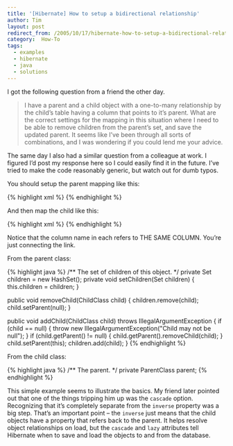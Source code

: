 ```yaml
---
title: '[Hibernate] How to setup a bidirectional relationship'
author: Tim
layout: post
redirect_from: /2005/10/17/hibernate-how-to-setup-a-bidirectional-relationship/
category:  How-To
tags:
  - examples
  - hibernate
  - java
  - solutions
---
```

I got the following question from a friend the other day.

> I have a parent and a child object with a one-to-many relationship by the child&#8217;s table having a column that points to it&#8217;s parent. What are the correct settings for the mapping in this situation where I need to be able to remove children from the parent&#8217;s set, and save the updated parent. It seems like I&#8217;ve been through all sorts of combinations, and I was wondering if you could lend me your advice.

The same day I also had a similar question from a colleague at work. I figured I&#8217;d post my response here so I could easily find it in the future. I&#8217;ve tried to make the code reasonably generic, but watch out for dumb typos.

You should setup the parent mapping like this:

{% highlight xml %}
<set name="children" lazy="true" inverse="true">
  <key column="PARENT_ID"/>
  <one-to-many class="my.child.ChildClass"/>
</set>
{% endhighlight %}

And then map the child like this:

{% highlight xml %}
<many-to-one name="parent" column="PARENT_ID" not-null="false" class="my.parent.ParentClass"/>
{% endhighlight %}


Notice that the column name in each refers to THE SAME COLUMN. You&#8217;re just connecting the link.

From the parent class:

{% highlight java %}
/** The set of children of this object. */
private Set<ChildClass> children = new HashSet<ChildClass>();
private void setChildren(Set<ChildClass> children) {
    this.children = children;
}

public void removeChild(ChildClass child) {
    children.remove(child);
    child.setParent(null);
}

public void addChild(ChildClass child) throws IllegalArgumentException {
    if (child == null) {
        throw new IllegalArgumentException("Child may not be null");
    }
    if (child.getParent() != null) {
        child.getParent().removeChild(child);
    }
    child.setParent(this);
    children.add(child);
}
{% endhighlight %}

<p>
  From the child class:
</p>

{% highlight java %}
/** The parent. */
private ParentClass parent;
{% endhighlight %}


<p>
  This simple example seems to illustrate the basics.  My friend later pointed out that one of the things tripping him up was the <code>cascade</code> option.  Recognizing that it&#8217;s completely separate from the <code>inverse</code> property was a big step.  That&#8217;s an important point &#8211; the <code>inverse</code> just means that the child objects have a property that refers back to the parent.  It helps resolve object relationships on load, but the <code>cascade</code> and <code>lazy</code> attributes tell Hibernate when to save and load the objects to and from the database.
</p>
